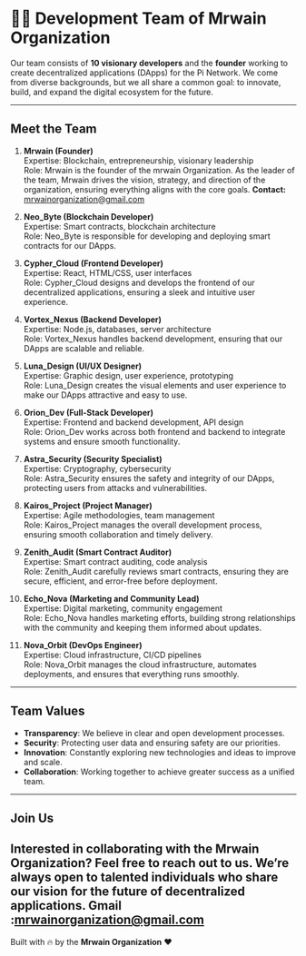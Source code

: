 # 👩‍💻 Development Team of Mrwain Organization

Our team consists of **10 visionary developers** and the **founder** working to create decentralized applications (DApps) for the Pi Network. We come from diverse backgrounds, but we all share a common goal: to innovate, build, and expand the digital ecosystem for the future.

---

## Meet the Team

1. **Mrwain (Founder)**  
   Expertise: Blockchain, entrepreneurship, visionary leadership  
   Role: Mrwain is the founder of the mrwain Organization. As the leader of the team, Mrwain drives the vision, strategy, and direction of the organization, ensuring everything aligns with the core goals.
   **Contact:** mrwainorganization@gmail.com

2. **Neo_Byte (Blockchain Developer)**  
   Expertise: Smart contracts, blockchain architecture  
   Role: Neo_Byte is responsible for developing and deploying smart contracts for our DApps.

3. **Cypher_Cloud (Frontend Developer)**  
   Expertise: React, HTML/CSS, user interfaces  
   Role: Cypher_Cloud designs and develops the frontend of our decentralized applications, ensuring a sleek and intuitive user experience.

4. **Vortex_Nexus (Backend Developer)**  
   Expertise: Node.js, databases, server architecture  
   Role: Vortex_Nexus handles backend development, ensuring that our DApps are scalable and reliable.

5. **Luna_Design (UI/UX Designer)**  
   Expertise: Graphic design, user experience, prototyping  
   Role: Luna_Design creates the visual elements and user experience to make our DApps attractive and easy to use.

6. **Orion_Dev (Full-Stack Developer)**  
   Expertise: Frontend and backend development, API design  
   Role: Orion_Dev works across both frontend and backend to integrate systems and ensure smooth functionality.

7. **Astra_Security (Security Specialist)**  
   Expertise: Cryptography, cybersecurity  
   Role: Astra_Security ensures the safety and integrity of our DApps, protecting users from attacks and vulnerabilities.

8. **Kairos_Project (Project Manager)**  
   Expertise: Agile methodologies, team management  
   Role: Kairos_Project manages the overall development process, ensuring smooth collaboration and timely delivery.

9. **Zenith_Audit (Smart Contract Auditor)**  
   Expertise: Smart contract auditing, code analysis  
   Role: Zenith_Audit carefully reviews smart contracts, ensuring they are secure, efficient, and error-free before deployment.

10. **Echo_Nova (Marketing and Community Lead)**  
   Expertise: Digital marketing, community engagement  
   Role: Echo_Nova handles marketing efforts, building strong relationships with the community and keeping them informed about updates.

11. **Nova_Orbit (DevOps Engineer)**  
    Expertise: Cloud infrastructure, CI/CD pipelines  
    Role: Nova_Orbit manages the cloud infrastructure, automates deployments, and ensures that everything runs smoothly.

---

## Team Values

- **Transparency**: We believe in clear and open development processes.
- **Security**: Protecting user data and ensuring safety are our priorities.
- **Innovation**: Constantly exploring new technologies and ideas to improve and scale.
- **Collaboration**: Working together to achieve greater success as a unified team.

---

## Join Us

Interested in collaborating with the **Mrwain Organization**? Feel free to reach out to us. We’re always open to talented individuals who share our vision for the future of decentralized applications.
Gmail :mrwainorganization@gmail.com
---

Built with 🔥 by the **Mrwain Organization** ❤️
